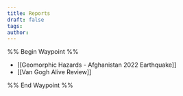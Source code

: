 ```yaml
---
title: Reports
draft: false
tags: 
author:
---
```

%% Begin Waypoint %%
- [[Geomorphic Hazards - Afghanistan 2022 Earthquake]]
- [[Van Gogh Alive Review]]

%% End Waypoint %%
 
